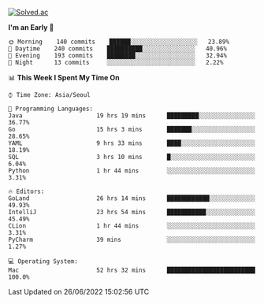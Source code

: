 [![Solved.ac](http://mazassumnida.wtf/api/v2/generate_badge?boj=kuckjwi)](https://solved.ac/kuckjwi)
<!--START_SECTION:waka-->
**I'm an Early 🐤** 

```text
🌞 Morning    140 commits    ██████░░░░░░░░░░░░░░░░░░░   23.89% 
🌆 Daytime    240 commits    ██████████░░░░░░░░░░░░░░░   40.96% 
🌃 Evening    193 commits    ████████░░░░░░░░░░░░░░░░░   32.94% 
🌙 Night      13 commits     ░░░░░░░░░░░░░░░░░░░░░░░░░   2.22%

```


📊 **This Week I Spent My Time On** 

```text
⌚︎ Time Zone: Asia/Seoul

💬 Programming Languages: 
Java                     19 hrs 19 mins      █████████░░░░░░░░░░░░░░░░   36.77% 
Go                       15 hrs 3 mins       ███████░░░░░░░░░░░░░░░░░░   28.65% 
YAML                     9 hrs 33 mins       ████░░░░░░░░░░░░░░░░░░░░░   18.19% 
SQL                      3 hrs 10 mins       █░░░░░░░░░░░░░░░░░░░░░░░░   6.04% 
Python                   1 hr 44 mins        ░░░░░░░░░░░░░░░░░░░░░░░░░   3.31%

🔥 Editors: 
GoLand                   26 hrs 14 mins      ████████████░░░░░░░░░░░░░   49.93% 
IntelliJ                 23 hrs 54 mins      ███████████░░░░░░░░░░░░░░   45.49% 
CLion                    1 hr 44 mins        ░░░░░░░░░░░░░░░░░░░░░░░░░   3.31% 
PyCharm                  39 mins             ░░░░░░░░░░░░░░░░░░░░░░░░░   1.27%

💻 Operating System: 
Mac                      52 hrs 32 mins      █████████████████████████   100.0%

```


 Last Updated on 26/06/2022 15:02:56 UTC
<!--END_SECTION:waka-->
